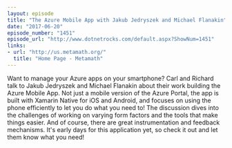 ```yaml
---
layout: episode
title: "The Azure Mobile App with Jakub Jedryszek and Michael Flanakin"
date: "2017-06-20"
episode_number: "1451"
episode_url: "http://www.dotnetrocks.com/default.aspx?ShowNum=1451"
links:
- url: "http://us.metamath.org/"
  title: "Home Page - Metamath"
---
```


Want to manage your Azure apps on your smartphone? Carl and Richard talk to Jakub Jedryszek and Michael Flanakin about their work building the Azure Mobile App. Not just a mobile version of the Azure Portal, the app is built with Xamarin Native for iOS and Android, and focuses on using the phone efficiently to let you do what you need to! The discussion dives into the challenges of working on varying form factors and the tools that make things easier. And of course, there are great instrumentation and feedback mechanisms. It's early days for this application yet, so check it out and let them know what you need!
